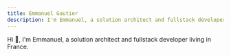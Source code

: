 ```yaml
---
title: Emmanuel Gautier
description: I'm Emmanuel, a solution architect and fullstack developer living in France.
---
```


Hi 👋, I'm Emmanuel, a solution architect and fullstack developer living in France.
